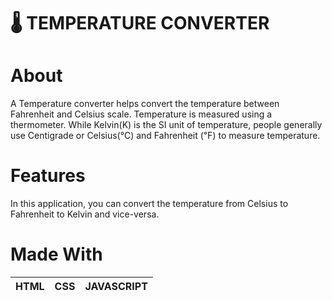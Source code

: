 # 🌡️ TEMPERATURE CONVERTER
  # About
  A Temperature converter helps convert the temperature between Fahrenheit and Celsius scale. Temperature is measured using a thermometer. While Kelvin(K) is the SI unit of temperature, people generally use Centigrade or Celsius(℃) and Fahrenheit (℉) to measure temperature.
  # Features
  In this application, you can convert the temperature from Celsius to Fahrenheit to Kelvin and vice-versa.
  # Made With
  | HTML | CSS | JAVASCRIPT| 
  |------|-----|-----------|
  
